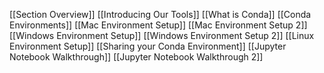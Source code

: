 [[Section Overview]]
[[Introducing Our Tools]]
[[What is Conda]]
[[Conda Environments]]
[[Mac Environment Setup]]
[[Mac Environment Setup 2]]
[[Windows Environment Setup]]
[[Windows Environment Setup 2]]
[[Linux Environment Setup]]
[[Sharing your Conda Environment]]
[[Jupyter Notebook Walkthrough]]
[[Jupyter Notebook Walkthrough 2]]